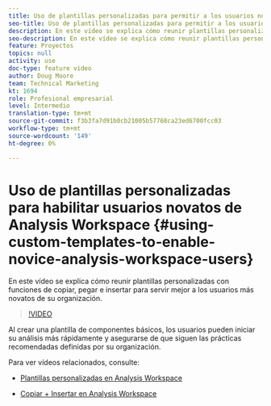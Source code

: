```yaml
---
title: Uso de plantillas personalizadas para permitir a los usuarios novatos de Analysis Workspace
seo-title: Uso de plantillas personalizadas para permitir a los usuarios novatos de Analysis Workspace
description: En este vídeo se explica cómo reunir plantillas personalizadas con funciones de copiar, pegar e insertar para servir mejor a los usuarios más novatos de su organización.
seo-description: En este vídeo se explica cómo reunir plantillas personalizadas con funciones de copiar, pegar e insertar para servir mejor a los usuarios más novatos de su organización.
feature: Proyectos
topics: null
activity: use
doc-type: feature video
author: Doug Moore
team: Technical Marketing
kt: 1694
role: Profesional empresarial
level: Intermedio
translation-type: tm+mt
source-git-commit: f3b3fa7d91b0cb21005b57768ca23ed6700fcc03
workflow-type: tm+mt
source-wordcount: '149'
ht-degree: 0%

---
```



# Uso de plantillas personalizadas para habilitar usuarios novatos de Analysis Workspace {#using-custom-templates-to-enable-novice-analysis-workspace-users}

En este vídeo se explica cómo reunir plantillas personalizadas con funciones de copiar, pegar e insertar para servir mejor a los usuarios más novatos de su organización.

>[!VIDEO](https://video.tv.adobe.com/v/23234/?quality=12)

Al crear una plantilla de componentes básicos, los usuarios pueden iniciar su análisis más rápidamente y asegurarse de que siguen las prácticas recomendadas definidas por su organización.

Para ver vídeos relacionados, consulte:

* [Plantillas personalizadas en Analysis Workspace](https://helpx.adobe.com/analytics/kt/using/create-manage-custom-templates-analysis-workspace-feature-video-use.html)

* [Copiar + Insertar en Analysis Workspace](https://helpx.adobe.com/analytics/kt/using/copy-insert-analysis-workspace-feature-video-use.html)